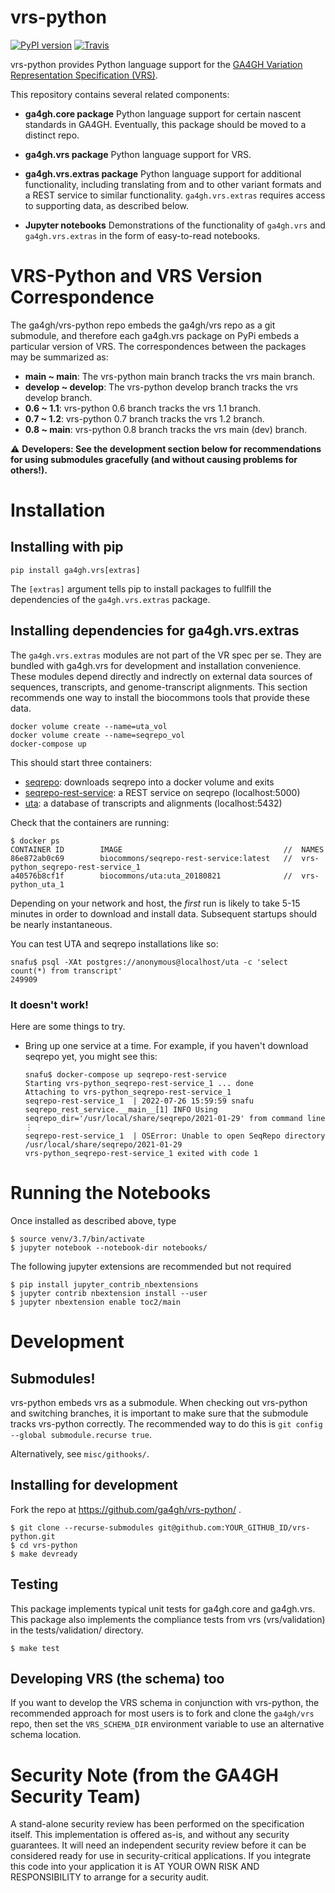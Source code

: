 # vrs-python

[![PyPI version](https://badge.fury.io/py/ga4gh.vrs.svg)](https://pypi.org/project/ga4gh.vrs)
[![Travis](https://travis-ci.org/ga4gh/vrs-python.svg?branch=master)](https://travis-ci.org/ga4gh/vrs-python)


vrs-python provides Python language support for the [GA4GH Variation
Representation Specification
(VRS)](https://github.com/ga4gh/vrs).

This repository contains several related components:

* **ga4gh.core package** Python language support for certain nascent standards in GA4GH.
  Eventually, this package should be moved to a distinct repo.

* **ga4gh.vrs package** Python language support for VRS. 

* **ga4gh.vrs.extras package** Python language support for additional functionality, including
  translating from and to other variant formats and a REST service to similar functionality.
  `ga4gh.vrs.extras` requires access to supporting data, as described below.

* **Jupyter notebooks** Demonstrations of the functionality of `ga4gh.vrs` and `ga4gh.vrs.extras` in
  the form of easy-to-read notebooks.


# VRS-Python and VRS Version Correspondence

The ga4gh/vrs-python repo embeds the ga4gh/vrs repo as a git submodule, and therefore each ga4gh.vrs
package on PyPi embeds a particular version of VRS. The correspondences between the packages may be
summarized as:

* **main ~ main**: The vrs-python main branch tracks the vrs main branch.
* **develop ~ develop**: The vrs-python develop branch tracks the vrs develop branch.
* **0.6 ~ 1.1**: vrs-python 0.6 branch tracks the vrs 1.1 branch.
* **0.7 ~ 1.2**: vrs-python 0.7 branch tracks the vrs 1.2 branch.
* **0.8 ~ main**: vrs-python 0.8 branch tracks the vrs main (dev) branch.

⚠ **Developers: See the development section below for recommendations for using submodules
gracefully (and without causing problems for others!).**


# Installation

## Installing with pip

    pip install ga4gh.vrs[extras]

The `[extras]` argument tells pip to install packages to fullfill the dependencies of the
`ga4gh.vrs.extras` package.


## Installing dependencies for ga4gh.vrs.extras

The `ga4gh.vrs.extras` modules are not part of the VR spec per se. They are bundled with ga4gh.vrs
for development and installation convenience.  These modules depend directly and indrectly on
external data sources of sequences, transcripts, and genome-transcript alignments.  This section
recommends one way to install the biocommons tools that provide these data.

    docker volume create --name=uta_vol
    docker volume create --name=seqrepo_vol
    docker-compose up

This should start three containers:

  * [seqrepo](https://github.com/biocommons/seqrepo): downloads seqrepo into a docker volume and exits
  * [seqrepo-rest-service](https://github.com/biocommons/seqrepo-rest-service): a REST service on seqrepo (localhost:5000)
  * [uta](https://github.com/biocommons/uta): a database of transcripts and alignments
    (localhost:5432)
  
Check that the containers are running:

    $ docker ps
    CONTAINER ID        IMAGE                                    //  NAMES
    86e872ab0c69        biocommons/seqrepo-rest-service:latest   //  vrs-python_seqrepo-rest-service_1
    a40576b8cf1f        biocommons/uta:uta_20180821              //  vrs-python_uta_1

Depending on your network and host, the *first* run is likely to take 5-15 minutes in order to
download and install data.  Subsequent startups should be nearly instantaneous.

You can test UTA and seqrepo installations like so:

    snafu$ psql -XAt postgres://anonymous@localhost/uta -c 'select count(*) from transcript'
    249909

### It doesn't work!

Here are some things to try.

- Bring up one service at a time. For example, if you haven't download seqrepo yet, you might see this:

      snafu$ docker-compose up seqrepo-rest-service   
      Starting vrs-python_seqrepo-rest-service_1 ... done
      Attaching to vrs-python_seqrepo-rest-service_1
      seqrepo-rest-service_1  | 2022-07-26 15:59:59 snafu seqrepo_rest_service.__main__[1] INFO Using seqrepo_dir='/usr/local/share/seqrepo/2021-01-29' from command line
      ⋮
      seqrepo-rest-service_1  | OSError: Unable to open SeqRepo directory /usr/local/share/seqrepo/2021-01-29
      vrs-python_seqrepo-rest-service_1 exited with code 1


# Running the Notebooks

Once installed as described above, type

    $ source venv/3.7/bin/activate
    $ jupyter notebook --notebook-dir notebooks/


The following jupyter extensions are recommended but not required

    $ pip install jupyter_contrib_nbextensions
    $ jupyter contrib nbextension install --user
    $ jupyter nbextension enable toc2/main
  

# Development

## Submodules!

vrs-python embeds vrs as a submodule.  When checking out vrs-python and switching branches, it is
important to make sure that the submodule tracks vrs-python correctly.  The recommended way to do
this is `git config --global submodule.recurse true`.

Alternatively, see `misc/githooks/`. 


## Installing for development

Fork the repo at https://github.com/ga4gh/vrs-python/ .


    $ git clone --recurse-submodules git@github.com:YOUR_GITHUB_ID/vrs-python.git
    $ cd vrs-python
    $ make devready


## Testing

This package implements typical unit tests for ga4gh.core and ga4gh.vrs.  This package also
implements the compliance tests from vrs (vrs/validation) in the tests/validation/ directory.

    $ make test


## Developing VRS (the schema) too

If you want to develop the VRS schema in conjunction with vrs-python, the recommended approach for
most users is to fork and clone the `ga4gh/vrs` repo, then set the `VRS_SCHEMA_DIR` environment
variable to use an alternative schema location.


# Security Note (from the GA4GH Security Team)

A stand-alone security review has been performed on the specification itself.  This implementation
is offered as-is, and without any security guarantees. It will need an independent security review
before it can be considered ready for use in security-critical applications. If you integrate this
code into your application it is AT YOUR OWN RISK AND RESPONSIBILITY to arrange for a security
audit.
